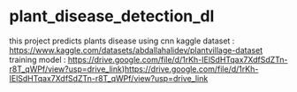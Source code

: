 # plant_disease_detection_dl
this project predicts plants disease using cnn 
kaggle dataset : https://www.kaggle.com/datasets/abdallahalidev/plantvillage-dataset
training model : https://drive.google.com/file/d/1rKh-IElSdHTqax7XdfSdZTn-r8T_qWPf/view?usp=drive_link)https://drive.google.com/file/d/1rKh-IElSdHTqax7XdfSdZTn-r8T_qWPf/view?usp=drive_link
